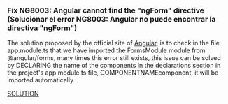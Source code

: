 <h3> Fix NG8003: Angular cannot find the "ngForm" directive <br> (Solucionar el error NG8003: Angular no puede encontrar la directiva "ngForm")</h3>

<p>The solution proposed by the official site of <a href="https://angular.io/errors/NG8003">Angular</a>, is to check in the file app.module.ts that we have imported the FormsModule module from @angular/forms, many times this error still exists, this issue can be solved by DECLARING the name of the components in the declarations section in the project's app module.ts file, COMPONENTNAMEcomponent, it will be imported automatically.</p>

<p><a href="https://github.com/ImaneLamriui/NG8003-No-directive-found-with-export-Error-In-Angular/blob/main/solution.png">SOLUTION</a></p>
